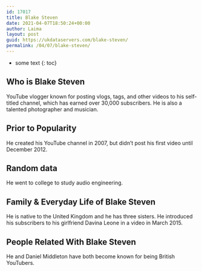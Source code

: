 ```yaml
---
id: 17017
title: Blake Steven
date: 2021-04-07T18:50:24+00:00
author: Laima
layout: post
guid: https://ukdataservers.com/blake-steven/
permalink: /04/07/blake-steven/
---
```


* some text
{: toc}


## Who is Blake Steven
                  
                  
                  
YouTube vlogger known for posting vlogs, tags, and other videos to his self-titled channel, which has earned over 30,000 subscribers. He is also a talented photographer and musician. 
                  
              
            
              
            
                
                
                
## Prior to Popularity
                  
                  
                  
He created his YouTube channel in 2007, but didn&#8217;t post his first video until December 2012. 
                  
              
            
              
            
                
                
                
## Random data
                  
                  
                  
He went to college to study audio engineering. 
                  
              
            
              
            
                
                
                
## Family & Everyday Life of Blake Steven
                  
                  
                  
He is native to the United Kingdom and he has three sisters. He introduced his subscribers to his girlfriend Davina Leone in a video in March 2015. 
                  
              
            
              
            
                
                
                
## People Related With Blake Steven
                  
                  
                  
He and Daniel Middleton have both become known for being British YouTubers. 
                  
              
            
              
            
                
              
            
              
              
            
            
              
            
          
          
          